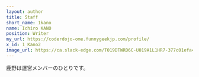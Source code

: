 ```yaml
---
layout: author
title: Staff
short_name: 1kano
name: Ichiro KANO
position: Writer
my_url: https://coderdojo-ome.funnygeekjp.com/profile/
x_id: 1_Kano2
image_url: https://ca.slack-edge.com/T019DTWRD6C-U019A1L1HR7-377c01efa4e5-512
---
```


鹿野は運営メンバーのひとりです。 
